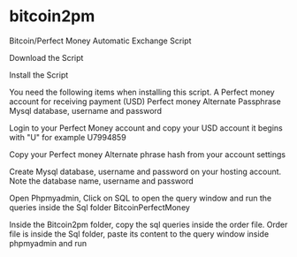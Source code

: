 bitcoin2pm
==========

Bitcoin/Perfect Money Automatic Exchange Script


Download the Script 

Install the Script

You need the following items when installing this script.
A Perfect money account for receiving payment (USD)
Perfect money Alternate Passphrase
Mysql database, username and password

Login to your Perfect Money account and copy your USD account it begins with "U" for example U7994859

Copy your Perfect money Alternate phrase hash from your account settings

Create Mysql database, username and password on your hosting account. Note the database name, username and password

Open Phpmyadmin, Click on SQL to open the query window and run the queries inside the Sql folder BitcoinPerfectMoney

Inside the Bitcoin2pm folder, copy the sql queries inside the order file. Order file is inside the Sql folder, paste its content to the query window inside phpmyadmin and run 

